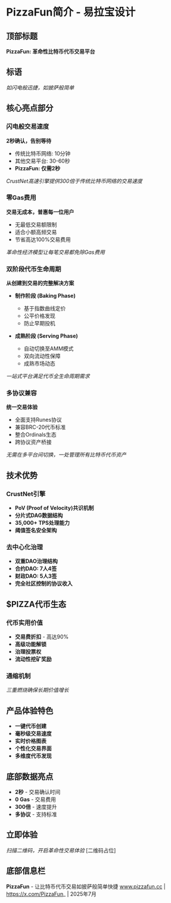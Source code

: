 # PizzaFun简介 - 易拉宝设计

## 顶部标题
**PizzaFun: 革命性比特币代币交易平台**

## 标语
*如闪电般迅捷，如披萨般简单*

## 核心亮点部分

### 闪电般交易速度
**2秒确认，告别等待**
* 传统比特币网络: 10分钟
* 其他交易平台: 30-60秒
* **PizzaFun: 仅需2秒**

*CrustNet高速引擎提供300倍于传统比特币网络的交易速度*

### 零Gas费用
**交易无成本，普惠每一位用户**
* 无最低交易额限制
* 适合小额高频交易
* 节省高达100%交易费用

*革命性经济模型让每笔交易都免除Gas费用*

### 双阶段代币生命周期
**从创建到交易的完整解决方案**
* **制作阶段 (Baking Phase)**
  * 基于指数曲线定价
  * 公平价格发现
  * 防止早期投机
  
* **成熟阶段 (Serving Phase)**
  * 自动切换至AMM模式
  * 双向流动性保障
  * 成熟市场动态

*一站式平台满足代币全生命周期需求*

### 多协议兼容
**统一交易体验**
* 全面支持Runes协议
* 兼容BRC-20代币标准
* 整合Ordinals生态
* 跨协议资产桥接

*无需在多平台间切换，一处管理所有比特币代币资产*

## 技术优势

### CrustNet引擎
* **PoV (Proof of Velocity)共识机制**
* **分片式DAG数据结构**
* **35,000+ TPS处理能力**
* **阈值签名安全架构**

### 去中心化治理
* **双重DAO治理结构**
* **合约DAO: 7人4签**
* **财政DAO: 5人3签**
* **完全社区控制的协议收入**

## $PIZZA代币生态

### 代币实用价值
* **交易费折扣** - 高达90%
* **高级功能解锁**
* **治理投票权**
* **流动性挖矿奖励**

### 通缩机制
*三重燃烧确保长期价值增长*

## 产品体验特色
* **一键代币创建**
* **毫秒级交易速度**
* **实时价格图表**
* **个性化交易界面**
* **多维度代币发现**

## 底部数据亮点
* **2秒** - 交易确认时间
* **0 Gas** - 交易费用
* **300倍** - 速度提升
* **多协议** - 支持标准

## 立即体验
*扫描二维码，开启革命性交易体验*
[二维码占位]

## 底部信息栏
**PizzaFun** - 让比特币代币交易如披萨般简单快捷
www.pizzafun.cc | https://x.com/PizzaFun_ | 2025年7月
